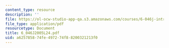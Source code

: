 ```yaml
---
content_type: resource
description: ''
file: https://ol-ocw-studio-app-qa.s3.amazonaws.com/courses/6-046j-introduction-to-algorithms-sma-5503-fall-2005/a625785874fe497274f88200321213f0_6_046J2005L24.pdf
file_type: application/pdf
resourcetype: Document
title: 6_046J2005L24.pdf
uid: a6257858-74fe-4972-74f8-8200321213f0
---
```

